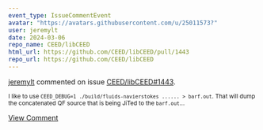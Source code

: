 ```yaml
---
event_type: IssueCommentEvent
avatar: "https://avatars.githubusercontent.com/u/25011573?"
user: jeremylt
date: 2024-03-06
repo_name: CEED/libCEED
html_url: https://github.com/CEED/libCEED/pull/1443
repo_url: https://github.com/CEED/libCEED
---
```


<a href='https://github.com/jeremylt' target='_blank'>jeremylt</a> commented on issue <a href='https://github.com/CEED/libCEED/pull/1443' target='_blank'>CEED/libCEED#1443</a>.

<small>I like to use `CEED_DEBUG=1 ./build/fluids-navierstokes ...... > barf.out`. That will dump the concatenated QF source that is being JiTed to the `barf.out`...</small>

<a href='https://github.com/CEED/libCEED/pull/1443' target='_blank'>View Comment</a>